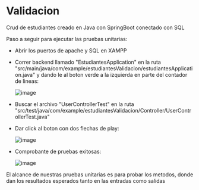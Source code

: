 # Validacion

Crud de estudiantes creado en Java con SpringBoot conectado con SQL

Paso a seguir para ejecutar las pruebas unitarias:
- Abrir los puertos de apache y SQL en XAMPP
- Correr backend llamado "EstudiantesApplication" en la ruta "src/main/java/com/example/estudiantesValidacion/estudiantesApplication.java" y dando le al boton verde
  a la izquierda en parte del contador de lineas:
  
  ![image](https://user-images.githubusercontent.com/79281668/225790372-796a86b3-6389-4e69-80ad-bf3b72a865e2.png)

- Buscar el archivo "UserControllerTest" en la ruta "src/test/java/com/example/estudiantesValidacion/Controller/UserControllerTest.java"
- Dar click al boton con dos flechas de play:
  
  ![image](https://user-images.githubusercontent.com/79281668/225786107-67ec5bf7-7a09-48f2-8ccd-812af16acbcc.png)

- Comprobante de pruebas exitosas:

  ![image](https://user-images.githubusercontent.com/79281668/225790585-c261c913-f6dd-4aad-bbc1-ab7d631119e4.png)

El alcance de nuestras pruebas unitarias es para probar los metodos, donde dan los resultados esperados tanto en las entradas como salidas
